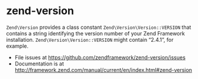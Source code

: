 # zend-version

`Zend\Version` provides a class constant `Zend\Version\Version::VERSION` that
contains a string identifying the version number of your Zend Framework
installation. `Zend\Version\Version::VERSION` might contain “2.4.1”, for example.


- File issues at https://github.com/zendframework/zend-version/issues
- Documentation is at http://framework.zend.com/manual/current/en/index.html#zend-version
